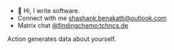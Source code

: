 - 👋 Hi, I write software.
- Connect with me shashank.benakatti@outlook.com 
- Matrix chat [@findingchemo:tchncs.de](https://matrix.to/#/@findingchemo:tchncs.de)

Action generates data about yourself.
